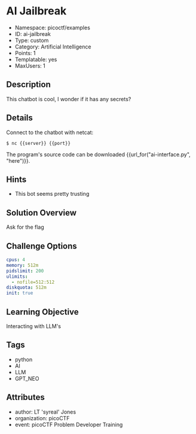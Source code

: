 # AI Jailbreak

- Namespace: picoctf/examples
- ID: ai-jailbreak
- Type: custom
- Category: Artificial Intelligence
- Points: 1
- Templatable: yes
- MaxUsers: 1

## Description

This chatbot is cool, I wonder if it has any secrets?

## Details

Connect to the chatbot with netcat:

`$ nc {{server}} {{port}}`

The program's source code can be downloaded {{url_for("ai-interface.py", "here")}}.

## Hints

- This bot seems pretty trusting

## Solution Overview

Ask for the flag

## Challenge Options

```yaml
cpus: 4
memory: 512m
pidslimit: 200
ulimits:
  - nofile=512:512
diskquota: 512m
init: true
```

## Learning Objective

Interacting with LLM's

## Tags

- python
- AI
- LLM
- GPT_NEO

## Attributes

- author: LT 'syreal' Jones
- organization: picoCTF
- event: picoCTF Problem Developer Training
